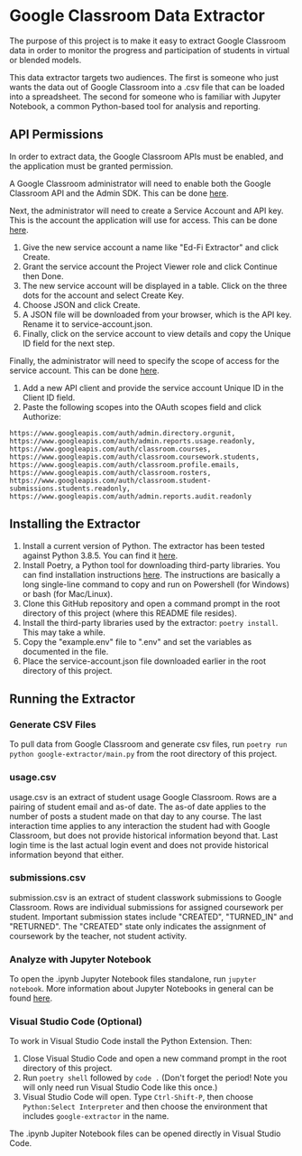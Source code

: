 # Google Classroom Data Extractor

The purpose of this project is to make it easy to extract
Google Classroom data in order to monitor the progress and
participation of students in virtual or blended models.

This data extractor targets two audiences.  The first is
someone who just wants the data out of Google Classroom into a
.csv file that can be loaded into a spreadsheet.  The second
for someone who is familiar with Jupyter Notebook, a common
Python-based tool for analysis and reporting.

## API Permissions

In order to extract data, the Google Classroom APIs must be
enabled, and the application must be granted permission.

A Google Classroom administrator will need to enable both the
Google Classroom API and the Admin SDK.  This can be done
[here](https://console.developers.google.com/apis/library).

Next, the administrator will need to create a Service Account
and API key.  This is the account the application will use for
access.  This can be done
[here](https://console.cloud.google.com/iam-admin/serviceaccounts/create).

 1. Give the new service account a name like "Ed-Fi Extractor"
    and click Create.
 1. Grant the service account the Project Viewer role and click
    Continue then Done.
 1. The new service account will be displayed in a table.
    Click on the three dots for the account and select Create
    Key.
 1. Choose JSON and click Create.
 1. A JSON file will be downloaded from your browser, which is
    the API key.  Rename it to service-account.json.
 1. Finally, click on the service account to view details and
    copy the Unique ID field for the next step.

Finally, the administrator will need to specify the scope of
access for the service account.  This can be done
[here](https://admin.google.com/ac/owl/domainwidedelegation).

1. Add a new API client and provide the service account Unique
   ID in the Client ID field.
1. Paste the following scopes into the OAuth scopes field and
   click Authorize:

`https://www.googleapis.com/auth/admin.directory.orgunit,
https://www.googleapis.com/auth/admin.reports.usage.readonly,
https://www.googleapis.com/auth/classroom.courses,
https://www.googleapis.com/auth/classroom.coursework.students,
https://www.googleapis.com/auth/classroom.profile.emails,
https://www.googleapis.com/auth/classroom.rosters,
https://www.googleapis.com/auth/classroom.student-submissions.students.readonly,
https://www.googleapis.com/auth/admin.reports.audit.readonly`

## Installing the Extractor

1. Install a current version of Python.  The extractor has
   been tested against Python 3.8.5.  You can find it
   [here](https://www.python.org/downloads/).
1. Install Poetry, a Python tool for downloading third-party
   libraries.  You can find installation instructions
   [here](https://python-poetry.org/docs/#installation). The
   instructions are basically a long single-line command to
   copy and run on Powershell (for Windows) or bash (for
   Mac/Linux).
1. Clone this GitHub repository and open a command prompt in
   the root directory of this project (where this README file
   resides).
1. Install the third-party libraries used by the extractor:
   `poetry install`. This may take a while.
1. Copy the "example.env" file to ".env" and set the variables
   as documented in the file.
1. Place the service-account.json file downloaded earlier in
   the root directory of this project.

## Running the Extractor

### Generate CSV Files

To pull data from Google Classroom and generate csv files, run
`poetry run python google-extractor/main.py` from the root
directory of this project.

### usage.csv

usage.csv is an extract of student usage Google Classroom. Rows
are a pairing of student email and as-of date. The as-of date
applies to the number of posts a student made on that day to
any course. The last interaction time applies to any
interaction the student had with Google Classroom, but does not
provide historical information beyond that.  Last login time is
the last actual login event and does not provide historical
information beyond that either.

### submissions.csv

submission.csv is an extract of student classwork submissions
to Google Classroom. Rows are individual submissions for
assigned coursework per student. Important submission states
include "CREATED", "TURNED_IN" and "RETURNED".  The "CREATED"
state only indicates the assignment of coursework by the
teacher, not student activity.

### Analyze with Jupyter Notebook

To open the .ipynb Jupyter Notebook files standalone, run
`jupyter notebook`.  More information about Jupyter Notebooks
in general can be found
[here](https://jupyter-notebook.readthedocs.io/en/stable/notebook.html).

### Visual Studio Code (Optional)

To work in Visual Studio Code install the Python Extension.
Then:
1. Close Visual Studio Code and open a new command prompt in
   the root directory of this project.
1. Run `poetry shell` followed by `code .` (Don't forget the
   period!  Note you will only need run Visual Studio Code like
   this once.)
1. Visual Studio Code will open. Type `Ctrl-Shift-P`, then
   choose `Python:Select Interpreter` and then choose the
   environment that includes `google-extractor` in the name.

The .ipynb Jupiter Notebook files can be opened directly in
Visual Studio Code.

